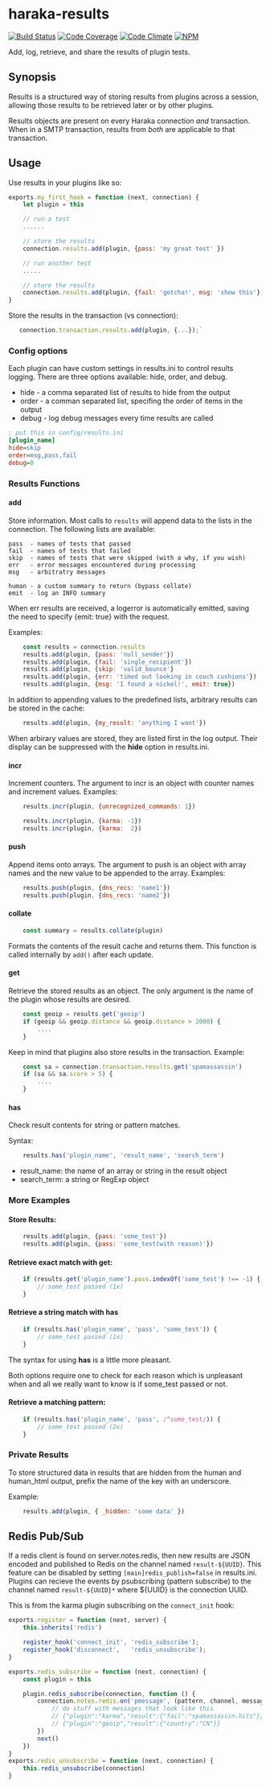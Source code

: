 # haraka-results

[![Build Status][ci-img]][ci-url]
[![Code Coverage][cov-img]][cov-url]
[![Code Climate][clim-img]][clim-url]
[![NPM][npm-img]][npm-url]

Add, log, retrieve, and share the results of plugin tests.

## Synopsis

Results is a structured way of storing results from plugins across a
session, allowing those results to be retrieved later or by other plugins.

Results objects are present on every Haraka connection *and* transaction. When
in a SMTP transaction, results from *both* are applicable to that transaction.

## Usage

Use results in your plugins like so:

```js
exports.my_first_hook = function (next, connection) {
    let plugin = this

    // run a test
    ......

    // store the results
    connection.results.add(plugin, {pass: 'my great test' })

    // run another test
    .....

    // store the results
    connection.results.add(plugin, {fail: 'gotcha!', msg: 'show this'})
}
```

Store the results in the transaction (vs connection):

```js
   connection.transaction.results.add(plugin, {...});`
```

### Config options

Each plugin can have custom settings in results.ini to control results logging.
There are three options available: hide, order, and debug.

* hide - a comma separated list of results to hide from the output
* order - a comman separated list, specifing the order of items in the output
* debug - log debug messages every time results are called

```ini
; put this in config/results.ini
[plugin_name]
hide=skip
order=msg,pass,fail
debug=0
```

### Results Functions

#### add

Store information. Most calls to `results` will append data to the lists
in the connection. The following lists are available:

    pass  - names of tests that passed
    fail  - names of tests that failed
    skip  - names of tests that were skipped (with a why, if you wish)
    err   - error messages encountered during processing
    msg   - arbitratry messages

    human - a custom summary to return (bypass collate)
    emit  - log an INFO summary

When err results are received, a logerror is automatically emitted, saving the
need to specify {emit: true} with the request.

Examples:

```js
    const results = connection.results
    results.add(plugin, {pass: 'null_sender'})
    results.add(plugin, {fail: 'single_recipient'})
    results.add(plugin, {skip: 'valid_bounce'}
    results.add(plugin, {err: 'timed out looking in couch cushions'})
    results.add(plugin, {msg: 'I found a nickel!', emit: true})
```

In addition to appending values to the predefined lists, arbitrary results
can be stored in the cache:

```js
    results.add(plugin, {my_result: 'anything I want'})
```

When arbirary values are stored, they are listed first in the log output. Their
display can be suppressed with the **hide** option in results.ini.


#### incr

Increment counters. The argument to incr is an object with counter names and
increment values. Examples:

```js
    results.incr(plugin, {unrecognized_commands: 1})

    results.incr(plugin, {karma: -1})
    results.incr(plugin, {karma:  2})
```


#### push

Append items onto arrays. The argument to push is an object with array names and
the new value to be appended to the array. Examples:

```js
    results.push(plugin, {dns_recs: 'name1'})
    results.push(plugin, {dns_recs: 'name2'})
```

#### collate

```js
    const summary = results.collate(plugin)
```

Formats the contents of the result cache and returns them. This function is
called internally by `add()` after each update.


#### get

Retrieve the stored results as an object. The only argument is the name of the
plugin whose results are desired.

```js
    const geoip = results.get('geoip')
    if (geoip && geoip.distance && geoip.distance > 2000) {
        ....
    }
```

Keep in mind that plugins also store results in the transaction. Example:

```js
    const sa = connection.transaction.results.get('spamassassin')
    if (sa && sa.score > 5) {
        ....
    }
```

#### has

Check result contents for string or pattern matches.

Syntax:

```js
    results.has('plugin_name', 'result_name', 'search_term')
```

* result\_name: the name of an array or string in the result object
* search\_term: a string or RegExp object


### More Examples

#### Store Results:

```js
    results.add(plugin, {pass: 'some_test'})
    results.add(plugin, {pass: 'some_test(with reason)'})
```

#### Retrieve exact match with **get**:

```js
    if (results.get('plugin_name').pass.indexOf('some_test') !== -1) {
        // some_test passed (1x)
    }
```

#### Retrieve a string match with **has**

```js
    if (results.has('plugin_name', 'pass', 'some_test')) {
        // some_test passed (1x)
    }
```

The syntax for using **has** is a little more pleasant.

Both options require one to check for each reason which is unpleasant when
and all we really want to know is if some\_test passed or not.

#### Retrieve a matching pattern:

```js
    if (results.has('plugin_name', 'pass', /^some_test/)) {
        // some_test passed (2x)
    }
```

### Private Results

To store structured data in results that are hidden from the human and
human_html output, prefix the name of the key with an underscore.

Example:

```js
    results.add(plugin, { _hidden: 'some data' })
```

## Redis Pub/Sub

If a redis client is found on server.notes.redis, then new results are JSON
encoded and published to Redis on the channel named `result-${UUID}`. This
feature can be disabled by setting `[main]redis_publish=false` in results.ini.
Plugins can recieve the events by psubscribing (pattern subscribe) to the
channel named `result-${UUID}*` where ${UUID} is the connection UUID.

This is from the karma plugin subscribing on the `connect_init` hook:

```js
exports.register = function (next, server) {
    this.inherits('redis')

    register_hook('connect_init', 'redis_subscribe');
    register_hook('disconnect',   'redis_unsubscribe');
}

exports.redis_subscribe = function (next, connection) {
    const plugin = this

    plugin.redis_subscribe(connection, function () {
        connection.notes.redis.on('pmessage', (pattern, channel, message) => {
            // do stuff with messages that look like this
            // {"plugin":"karma","result":{"fail":"spamassassin.hits"}}
            // {"plugin":"geoip","result":{"country":"CN"}}
        })
        next()
    })
}
exports.redis_unsubscribe = function (next, connection) {
    this.redis_unsubscribe(connection)
}
```


[ci-img]: https://github.com/haraka/haraka-results/actions/workflows/ci-test.yml/badge.svg
[ci-url]: https://github.com/haraka/haraka-results/actions/workflows/ci-test.yml
[cov-img]: https://codecov.io/github/haraka/haraka-results/coverage.svg
[cov-url]: https://codecov.io/github/haraka/haraka-results
[clim-img]: https://codeclimate.com/github/haraka/haraka-results/badges/gpa.svg
[clim-url]: https://codeclimate.com/github/haraka/haraka-results
[npm-img]: https://nodei.co/npm/haraka-results.png
[npm-url]: https://www.npmjs.com/package/haraka-results
